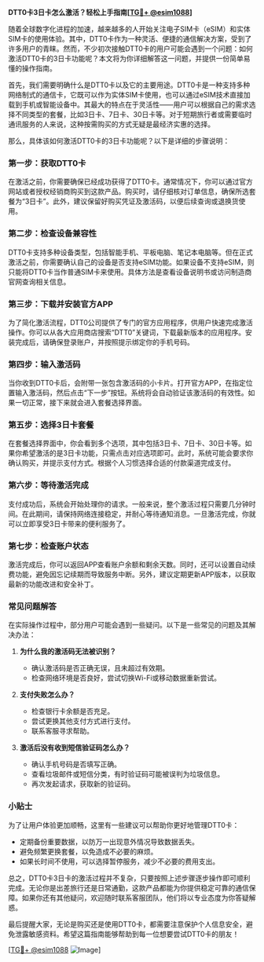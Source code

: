 **DTT0卡3日卡怎么激活？轻松上手指南[[TG💪+ @esim1088](https://t.me/s/esim1088)]**

随着全球数字化进程的加速，越来越多的人开始关注电子SIM卡（eSIM）和实体SIM卡的使用体验。其中，DTT0卡作为一种灵活、便捷的通信解决方案，受到了许多用户的青睐。然而，不少初次接触DTT0卡的用户可能会遇到一个问题：如何激活DTT0卡的3日卡功能呢？本文将为你详细解答这一问题，并提供一份简单易懂的操作指南。

首先，我们需要明确什么是DTT0卡以及它的主要用途。DTT0卡是一种支持多种网络制式的通信卡，它既可以作为实体SIM卡使用，也可以通过eSIM技术直接加载到手机或智能设备中。其最大的特点在于灵活性——用户可以根据自己的需求选择不同类型的套餐，比如3日卡、7日卡、30日卡等。对于短期旅行者或需要临时通讯服务的人来说，这种按需购买的方式无疑是最经济实惠的选择。

那么，具体该如何激活DTT0卡的3日卡功能呢？以下是详细的步骤说明：

### **第一步：获取DTT0卡**
在激活之前，你需要确保已经成功获得了DTT0卡。通常情况下，你可以通过官方网站或者授权经销商购买到这款产品。购买时，请仔细核对订单信息，确保所选套餐为“3日卡”。此外，建议保留好购买凭证及激活码，以便后续查询或退换货使用。

### **第二步：检查设备兼容性**
DTT0卡支持多种设备类型，包括智能手机、平板电脑、笔记本电脑等。但在正式激活之前，你需要确认自己的设备是否支持eSIM功能。如果设备不支持eSIM，则只能将DTT0卡当作普通SIM卡来使用。具体方法是查看设备说明书或访问制造商官网查询相关信息。

### **第三步：下载并安装官方APP**
为了简化激活流程，DTT0公司提供了专门的官方应用程序，供用户快速完成激活操作。你可以从各大应用商店搜索“DTT0”关键词，下载最新版本的应用程序。安装完成后，请确保登录账户，并按照提示绑定你的手机号码。

### **第四步：输入激活码**
当你收到DTT0卡后，会附带一张包含激活码的小卡片。打开官方APP，在指定位置输入激活码，然后点击“下一步”按钮。系统将会自动验证该激活码的有效性。如果一切正常，接下来就会进入套餐选择界面。

### **第五步：选择3日卡套餐**
在套餐选择界面中，你会看到多个选项，其中包括3日卡、7日卡、30日卡等。如果你希望激活的是3日卡功能，只需点击对应选项即可。此时，系统可能会要求你确认购买，并提示支付方式。根据个人习惯选择合适的付款渠道完成支付。

### **第六步：等待激活完成**
支付成功后，系统会开始处理你的请求。一般来说，整个激活过程只需要几分钟时间。在此期间，请保持网络连接稳定，并耐心等待通知消息。一旦激活完成，你就可以立即享受3日卡带来的便利服务了。

### **第七步：检查账户状态**
激活完成后，你可以返回APP查看账户余额和剩余天数。同时，还可以设置自动续费功能，避免因忘记续期而导致服务中断。另外，建议定期更新APP版本，以获取最新的功能改进和安全补丁。

### **常见问题解答**
在实际操作过程中，部分用户可能会遇到一些疑问。以下是一些常见的问题及其解决办法：
1. **为什么我的激活码无法被识别？**
   - 确认激活码是否正确无误，且未超过有效期。
   - 检查网络环境是否良好，尝试切换Wi-Fi或移动数据重新尝试。
   
2. **支付失败怎么办？**
   - 检查银行卡余额是否充足。
   - 尝试更换其他支付方式进行支付。
   - 联系客服寻求帮助。

3. **激活后没有收到短信验证码怎么办？**
   - 确认手机号码是否填写正确。
   - 查看垃圾邮件或短信分类，有时验证码可能被误判为垃圾信息。
   - 再次发起请求，获取新的验证码。

### **小贴士**
为了让用户体验更加顺畅，这里有一些建议可以帮助你更好地管理DTT0卡：
- 定期备份重要数据，以防万一出现意外情况导致数据丢失。
- 避免频繁更换套餐，以免造成不必要的麻烦。
- 如果长时间不使用，可以选择暂停服务，减少不必要的费用支出。

总之，DTT0卡3日卡的激活过程并不复杂，只要按照上述步骤逐步操作即可顺利完成。无论你是出差旅行还是日常通勤，这款产品都能为你提供稳定可靠的通信保障。如果你还有其他疑问，欢迎随时联系客服团队，他们将以专业态度为你答疑解惑。

最后提醒大家，无论是购买还是使用DTT0卡，都需要注意保护个人信息安全，避免泄露敏感资料。希望这篇指南能够帮助到每一位想要尝试DTT0卡的朋友！

[[TG💪+ @esim1088](https://t.me/s/esim1088) ![Image](https://i.postimg.cc/4NQfJmqS/Snipaste-2025-05-13-00-14-12.png)]